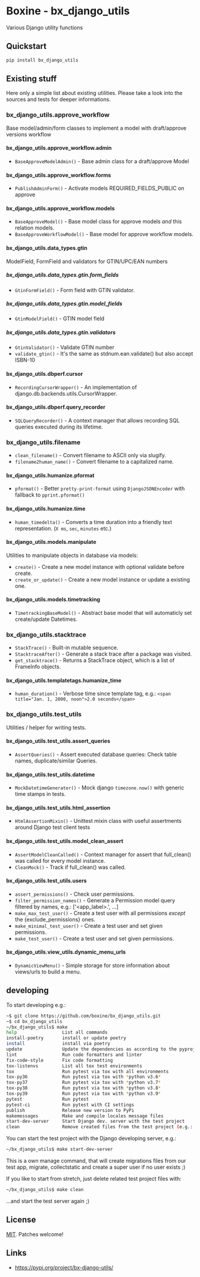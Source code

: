 # Boxine - bx_django_utils

Various Django utility functions


## Quickstart

```bash
pip install bx_django_utils
```


## Existing stuff

Here only a simple list about existing utilities.
Please take a look into the sources and tests for deeper informations.

[comment]: <> (✂✂✂ auto generated start ✂✂✂)

### bx_django_utils.approve_workflow

Base model/admin/form classes to implement a model with draft/approve versions workflow


#### bx_django_utils.approve_workflow.admin

* `BaseApproveModelAdmin()` - Base admin class for a draft/approve Model

#### bx_django_utils.approve_workflow.forms

* `PublishAdminForm()` - Activate models REQUIRED_FIELDS_PUBLIC on approve

#### bx_django_utils.approve_workflow.models

* `BaseApproveModel()` - Base model class for approve models *and* this relation models.
* `BaseApproveWorkflowModel()` - Base model for approve workflow models.

#### bx_django_utils.data_types.gtin

ModelField, FormField and validators for GTIN/UPC/EAN numbers


##### bx_django_utils.data_types.gtin.form_fields

* `GtinFormField()` - Form field with GTIN validator.

##### bx_django_utils.data_types.gtin.model_fields

* `GtinModelField()` - GTIN model field

##### bx_django_utils.data_types.gtin.validators

* `GtinValidator()` - Validate GTIN number
* `validate_gtin()` - It's the same as stdnum.ean.validate() but also accept ISBN-10

#### bx_django_utils.dbperf.cursor

* `RecordingCursorWrapper()` - An implementation of django.db.backends.utils.CursorWrapper.

#### bx_django_utils.dbperf.query_recorder

* `SQLQueryRecorder()` - A context manager that allows recording SQL queries executed during its lifetime.

### bx_django_utils.filename

* `clean_filename()` - Convert filename to ASCII only via slugify.
* `filename2human_name()` - Convert filename to a capitalized name.

#### bx_django_utils.humanize.pformat

* `pformat()` - Better `pretty-print-format` using `DjangoJSONEncoder` with fallback to `pprint.pformat()`

#### bx_django_utils.humanize.time

* `human_timedelta()` - Converts a time duration into a friendly text representation. (`X ms`, `sec`, `minutes` etc.)

#### bx_django_utils.models.manipulate

Utilities to manipulate objects in database via models:

* `create()` - Create a new model instance with optional validate before create.
* `create_or_update()` - Create a new model instance or update a existing one.

#### bx_django_utils.models.timetracking

* `TimetrackingBaseModel()` - Abstract base model that will automaticly set create/update Datetimes.

### bx_django_utils.stacktrace

* `StackTrace()` - Built-in mutable sequence.
* `StacktraceAfter()` - Generate a stack trace after a package was visited.
* `get_stacktrace()` - Returns a StackTrace object, which is a list of FrameInfo objects.

#### bx_django_utils.templatetags.humanize_time

* `human_duration()` - Verbose time since template tag, e.g.: `<span title="Jan. 1, 2000, noon">2.0 seconds</span>`

### bx_django_utils.test_utils

Utilities / helper for writing tests.


#### bx_django_utils.test_utils.assert_queries

* `AssertQueries()` - Assert executed database queries: Check table names, duplicate/similar Queries.

#### bx_django_utils.test_utils.datetime

* `MockDatetimeGenerator()` - Mock django `timezone.now()` with generic time stamps in tests.

#### bx_django_utils.test_utils.html_assertion

* `HtmlAssertionMixin()` - Unittest mixin class with useful assertments around Django test client tests

#### bx_django_utils.test_utils.model_clean_assert

* `AssertModelCleanCalled()` - Context manager for assert that full_clean() was called for every model instance.
* `CleanMock()` - Track if full_clean() was called.

#### bx_django_utils.test_utils.users

* `assert_permissions()` - Check user permissions.
* `filter_permission_names()` - Generate a Permission model query filtered by names, e.g.: ['<app_label>.<codename>', ...]
* `make_max_test_user()` - Create a test user with all permissions *except* the {exclude_permissions} ones.
* `make_minimal_test_user()` - Create a test user and set given permissions.
* `make_test_user()` - Create a test user and set given permissions.

#### bx_django_utils.view_utils.dynamic_menu_urls

* `DynamicViewMenu()` - Simple storage for store information about views/urls to build a menu.

[comment]: <> (✂✂✂ auto generated end ✂✂✂)

## developing

To start developing e.g.:

```bash
~$ git clone https://github.com/boxine/bx_django_utils.git
~$ cd bx_django_utils
~/bx_django_utils$ make
help                 List all commands
install-poetry       install or update poetry
install              install via poetry
update               Update the dependencies as according to the pyproject.toml file
lint                 Run code formatters and linter
fix-code-style       Fix code formatting
tox-listenvs         List all tox test environments
tox                  Run pytest via tox with all environments
tox-py36             Run pytest via tox with *python v3.6*
tox-py37             Run pytest via tox with *python v3.7*
tox-py38             Run pytest via tox with *python v3.8*
tox-py39             Run pytest via tox with *python v3.9*
pytest               Run pytest
pytest-ci            Run pytest with CI settings
publish              Release new version to PyPi
makemessages         Make and compile locales message files
start-dev-server     Start Django dev. server with the test project
clean                Remove created files from the test project (e.g.: SQlite, static files)
```

You can start the test project with the Django developing server, e.g.:
```bash
~/bx_django_utils$ make start-dev-server
```
This is a own manage command, that will create migrations files from our test app, migrate, collectstatic and create a super user if no user exists ;)

If you like to start from stretch, just delete related test project files with:
```bash
~/bx_django_utils$ make clean
```
...and start the test server again ;)


## License

[MIT](LICENSE). Patches welcome!

## Links

* https://pypi.org/project/bx-django-utils/
